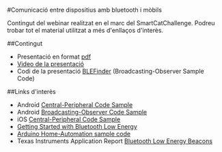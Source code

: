 #Comunicació entre dispositius amb bluetooth i mòbils

Contingut del webinar realitzat en el marc del SmartCatChallenge. Podreu trobar tot el material utilitzat a més d'enllaços d'interès.

##Contingut
- Presentació en format [pdf](./SmartCat-Bluetooth.pdf)
- [Video de la presentació](./videos/IMG_0816.m4v)
- Codi de la presentació [BLEFinder](https://github.com/cmorell/BLEFinderSmartCat) (Broadcasting-Observer Sample Code)

##Links d'interès

- Android [Central-Peripheral Code Sample](https://developer.android.com/samples/BluetoothLeGatt/index.html)
- Android [Broadcasting-Observer Code Sample](https://developer.android.com/samples/BluetoothAdvertisements/index.html)
- iOS [Central-Peripheral Code Sample](https://developer.apple.com/library/ios/samplecode/BTLE_Transfer/Introduction/Intro.html)
- [Getting Started with Bluetooth Low Energy](https://www.safaribooksonline.com/library/view/getting-started-with/9781491900550/ch01.html)
- [Arduino Home-Automation sample code](http://www.instructables.com/id/Arduino-Home-Automation-Bluetooth/)
- Texas Instruments Application Report [Bluetooth Low Energy Beacons](http://www.ti.com/lit/an/swra475/swra475.pdf)
